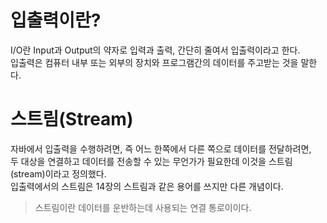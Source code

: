 # 입출력이란?

I/O란 Input과 Output의 약자로 입력과 출력, 간단히 줄여서 입출력이라고 한다.  
입출력은 컴퓨터 내부 또는 외부의 장치와 프로그램간의 데이터를 주고받는 것을 말한다.

# 스트림(Stream)

자바에서 입출력을 수행하려면, 즉 어느 한쪽에서 다른 쪽으로 데이터를 전달하려면,  
두 대상을 연결하고 데이터를 전송할 수 있는 무언가가 필요한데 이것을 스트림(stream)이라고 정의했다.  
입출력에서의 스트림은 14장의 스트림과 같은 용어를 쓰지만 다른 개념이다.

> 스트림이란 데이터를 운반하는데 사용되는 연결 통로이이다.
